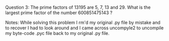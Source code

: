 Question 3:
The prime factors of 13195 are 5, 7, 13 and 29.
What is the largest prime factor of the number 600851475143 ?

Notes:
While solving this problem I rm'd my original .py file by mistake and to recover I had to look around and I came across uncompyle2 to uncompile my byte-code .pyc file back to my original .py file.

